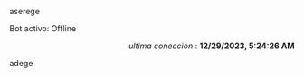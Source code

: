 aserege

<p>Bot activo: Offline</p>
<p align="right"><i>ultima coneccion</i> : <b>12/29/2023, 5:24:26 AM</b></p>

 adege
